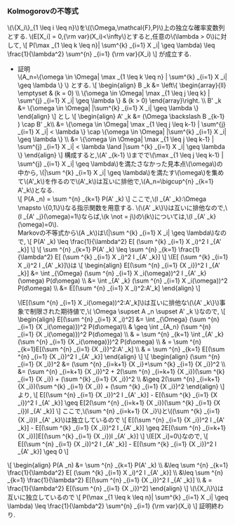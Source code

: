 ### Kolmogorovの不等式
\\(\\{X_i\\}_{1 \leq i \leq n}\\)を\\((\Omega,\mathcal{F},P)\\)上の独立な確率変数列とする.&nbsp;\\(E[X_i] = 0,{\rm var}(X_i)<\infty\\)とすると,任意の\\(\lambda > 0\\)に対して,
\\[
	P(\max _{1 \leq k \leq n}| \sum^{k} _{i=1} X _i| \geq \lambda) \leq \frac{1}{\lambda^2} \sum^{n} _{i=1} {\rm var}(X_i)
\\]
が成立する.
- 証明  
  \\(A_n=\\{\omega \in \Omega| \max _{1 \leq k \leq n} | \sum^{k} _{i=1} X _i| \geq \lambda \\} \\) とする.
  \\[
  \begin{align}
	  B _k &= \left\\{ \begin{array}{ll}
		\emptyset & (k = 0) \\\\
		\\{\omega \in \Omega| \max _{1 \leq j \leq k} | \sum^{j} _{i=1} X _i| \geq \lambda \\} & (k > 0)
		\end{array}\right. \\\\
	  B' _k &= \\{\omega \in \Omega| |\sum^{k} _{i=1} X _i| \geq \lambda \\}
  \end{align}
  \\]
  とし
  \\[
    \begin{align}
	  A' _k &= (\Omega \backslash B _{k-1} ) \cap B' _k\\\\
	       &= \\{\omega \in \Omega| \max _{1 \leq j \leq k-1} | \sum^{j} _{i=1} X _i| < \lambda \\} \cap \\{\omega \in \Omega| |\sum^{k} _{i=1} X _i| \geq \lambda \\} \\\\
		   &= \\{\omega \in \Omega| \max _{1 \leq j \leq k-1} | \sum^{j} _{i=1} X _i| < \lambda \land |\sum ^{k} _{i=1} X _i| \geq \lambda \\}
    \end{align}
  \\]
  構成すると,\\(A' _{k-1} \\)までで\\(\max _{1 \leq j \leq k-1} | \sum^{j} _{i=1} X _i| \geq \lambda\\)を満たさなかった見本点\\(\omega\\)の中から,
  \\(|\sum ^{k} _{i=1} X _i| \geq \lambda\\)を満たす\\(\omega\\)を集めて\\(A'_k\\)を作るので\\(A'_k\\)は互いに排他で,\\(A_n=\bigcup^{n} _{k=1} A'_k\\)となる.  
  \\[
	P(A _n) = \sum ^{n} _{k=1} P(A' _k)
  \\]
  ここで,\\(I _{A' _k}:\Omega \mapsto \\{0,1\\}\\)なる指示関数を用意する.
  \\(\\{A' _k\\}\\)は互いに排他なので,\\(I _{A' _j}(\omega)=1\\)ならば,\\(k \not = j\\)の\\(k\\)については,\\(I _{A' _k}(\omega)=0\\).  
  Markovの不等式から\\(A _k\\)は\\(|\sum ^{k} _{i=1} X _i| \geq \lambda\\)なので,
  \\[
	  P(A' _k) \leq \frac{1}{\lambda^2} E[ (\sum ^{k} _{i=1} X _i)^2 I _{A' _k}]
  \\]
  \\[
	  \sum ^{n} _{k=1} P(A' _k) \leq \sum ^{n} _{k=1} \frac{1}{\lambda^2} E[ (\sum ^{k} _{i=1} X _i)^2 I _{A' _k}]
  \\]
  \\(E[ (\sum ^{k} _{i=1} X _i)^2 I _{A' _k}]\\)は
  \\[
  \begin{align}
    E[(\sum ^{n} _{i=1} {X _i})^2 I _{A' _k}] &= \int _{\Omega} (\sum ^{n} _{i=1} X _i(\omega))^2 I _{A' _k}(\omega) P(d\omega) \\\\
	&= \int _{A' _k} (\sum ^{n} _{i=1} X _i(\omega))^2 P(d\omega) \\\\
	&= E[(\sum ^{n} _{i=1} X _i)^2:A'_k]
\end{align}
  \\]
  
  \\(E[(\sum ^{n} _{i=1} X _i(\omega))^2:A'_k]\\)は互いに排他な\\(\\{A' _k\\}\\)事象で制限された期待値で,\\( \Omega \supset A _n \supset A' _k \\)なので,
  \\[
	\begin{align}
    E[(\sum ^{n} _{i=1} X _i)^2] &= \int _{\Omega} (\sum ^{n} _{i=1} {X _i(\omega)})^2 P(d\omega)\\\\
	& \geq \int _{A_n} (\sum ^{n} _{i=1} {X _i(\omega)})^2 P(d\omega) \\\\
	& = \sum ^{n} _{k=1} \int _{A' _k} (\sum ^{n} _{i=1} {X _i(\omega)})^2 P(d\omega) \\\\
	& = \sum ^{n} _{k=1}E[(\sum ^{n} _{i=1} {X _i})^2:A' _k] \\\\
	& = \sum ^{n} _{k=1} E[(\sum ^{n} _{i=1} {X _i})^2 I _{A' _k}]
	\end{align}
  \\]
  \\[
  \begin{align}
  (\sum ^{n} _{i=1} {X _i})^2 &= (\sum ^{n} _{i=k+1} {X _i}+\sum ^{k} _{i=1} {X _i})^2 \\\\
  &= (\sum ^{n} _{i=k+1} {X _i})^2 + 2(\sum ^{n} _{i=k+1} {X _i})(\sum ^{k} _{i=1} {X _i}) + (\sum ^{k} _{i=1} {X _i})^2 \\\\
  &\geq 2(\sum ^{n} _{i=k+1} {X _i})(\sum ^{k} _{i=1} {X _i}) + (\sum ^{k} _{i=1} {X _i})^2
\end{align}
  \\]
  より,
\\[
	E[(\sum ^{n} _{i=1} {X _i})^2 I _{A' _k}] - E[(\sum ^{k} _{i=1} {X _i})^2 I _{A' _k}] \geq E[2(\sum ^{n} _{i=k+1} {X _i})(\sum ^{k} _{i=1} {X _i})I _{A' _k}]
\\]
 ここで,\\(\sum ^{n} _{i=k+1} {X _i}\\)と\\((\sum ^{k} _{i=1} {X _i})I _{A' _k}\\)は独立しているので
\\[
	E[(\sum ^{n} _{i=1} {X _i})^2 I _{A' _k}] - E[(\sum ^{k} _{i=1} {X _i})^2 I _{A' _k}] \geq 2E[(\sum ^{n} _{i=k+1} {X _i})]E[(\sum ^{k} _{i=1} {X _i})I _{A' _k}]
\\]
 \\(E[X _i]=0\\)なので,
 \\[
	E[(\sum ^{n} _{i=1} {X _i})^2 I _{A' _k}] - E[(\sum ^{k} _{i=1} {X _i})^2 I _{A' _k}] \geq 0
 \\]

 \\[
   \begin{align}
	P(A _n) &= \sum ^{n} _{k=1} P(A' _k) \\\\
	&\leq \sum ^{n} _{k=1} \frac{1}{\lambda^2} E[ (\sum ^{k} _{i=1} X _i)^2 I _{A' _k}] \\\\
	&\leq \sum ^{n} _{k=1} \frac{1}{\lambda^2} E[(\sum ^{n} _{i=1} {X _i})^2 I _{A' _k}] \\\\
	& = \frac{1}{\lambda^2} E[(\sum ^{n} _{i=1} {X _i})^2]
   \end{align}
 \\]
 \\(\\{X_i\\}\\)は互いに独立しているので
 \\[
 	P(\max _{1 \leq k \leq n}| \sum^{k} _{i=1} X _i| \geq \lambda) \leq \frac{1}{\lambda^2} \sum^{n} _{i=1} {\rm var}(X_i)
 \\]
 証明終わり.
